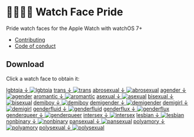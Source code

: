 # 🏳️‍🌈🏳️‍⚧️ Watch Face Pride

Pride watch faces for the Apple Watch with watchOS 7+

* [Contributing](https://github.com/ZicklePop/watchface-pride/blob/main/CONTRIBUTING.md)
* [Code of conduct](https://github.com/ZicklePop/watchface-pride/blob/main/CODE_OF_CONDUCT.md)


## Download

Click a watch face to obtain it:

[lgbtqia ↓ ![lgbtqia][lgbtqiaImg]][lgbtqiaFile]
[trans ↓ ![trans][transImg]][transFile]
[abrosexual ↓ ![abrosexual][abrosexualImg]][abrosexualFile]
[agender ↓ ![agender][agenderImg]][agenderFile]
[aromantic ↓ ![aromantic][aromanticImg]][aromanticFile]
[asexual ↓ ![asexual][asexualImg]][asexualFile]
[bisexual ↓ ![bisexual][bisexualImg]][bisexualFile]
[demiboy ↓ ![demiboy][demiboyImg]][demiboyFile]
[demigender ↓ ![demigender][demigenderImg]][demigenderFile]
[demigirl ↓ ![demigirl][demigirlImg]][demigirlFile]
[genderfluid ↓ ![genderfluid][genderfluidImg]][genderfluidFile]
[genderflux ↓ ![genderflux][genderfluxImg]][genderfluxFile]
[genderqueer ↓ ![genderqueer][genderqueerImg]][genderqueerFile]
[intersex ↓ ![intersex][intersexImg]][intersexFile]
[lesbian ↓ ![lesbian][lesbianImg]][lesbianFile]
[nonbinary ↓ ![nonbinary][nonbinaryImg]][nonbinaryFile]
[pansexual ↓ ![pansexual][pansexualImg]][pansexualFile]
[polyamory ↓ ![polyamory][polyamoryImg]][polyamoryFile]
[polysexual ↓ ![polysexual][polysexualImg]][polysexualFile]

[abrosexualFile]: https://github.com/ZicklePop/watchface-pride/blob/main/abrosexual.watchface?raw=true
[abrosexualImg]: https://github.com/ZicklePop/watchface-pride/blob/main/abrosexual.png?raw=true
[agenderFile]: https://github.com/ZicklePop/watchface-pride/blob/main/agender.watchface?raw=true
[agenderImg]: https://github.com/ZicklePop/watchface-pride/blob/main/agender.png?raw=true
[aromanticFile]: https://github.com/ZicklePop/watchface-pride/blob/main/aromantic.watchface?raw=true
[aromanticImg]: https://github.com/ZicklePop/watchface-pride/blob/main/aromantic.png?raw=true
[asexualFile]: https://github.com/ZicklePop/watchface-pride/blob/main/asexual.watchface?raw=true
[asexualImg]: https://github.com/ZicklePop/watchface-pride/blob/main/asexual.png?raw=true
[bisexualFile]: https://github.com/ZicklePop/watchface-pride/blob/main/bisexual.watchface?raw=true
[bisexualImg]: https://github.com/ZicklePop/watchface-pride/blob/main/bisexual.png?raw=true
[demiboyFile]: https://github.com/ZicklePop/watchface-pride/blob/main/demiboy.watchface?raw=true
[demiboyImg]: https://github.com/ZicklePop/watchface-pride/blob/main/demiboy.png?raw=true
[demigenderFile]: https://github.com/ZicklePop/watchface-pride/blob/main/demigender.watchface?raw=true
[demigenderImg]: https://github.com/ZicklePop/watchface-pride/blob/main/demigender.png?raw=true
[demigirlFile]: https://github.com/ZicklePop/watchface-pride/blob/main/demigirl.watchface?raw=true
[demigirlImg]: https://github.com/ZicklePop/watchface-pride/blob/main/demigirl.png?raw=true
[genderfluidFile]: https://github.com/ZicklePop/watchface-pride/blob/main/genderfluid.watchface?raw=true
[genderfluidImg]: https://github.com/ZicklePop/watchface-pride/blob/main/genderfluid.png?raw=true
[genderfluxFile]: https://github.com/ZicklePop/watchface-pride/blob/main/genderflux.watchface?raw=true
[genderfluxImg]: https://github.com/ZicklePop/watchface-pride/blob/main/genderflux.png?raw=true
[genderqueerFile]: https://github.com/ZicklePop/watchface-pride/blob/main/genderqueer.watchface?raw=true
[genderqueerImg]: https://github.com/ZicklePop/watchface-pride/blob/main/genderqueer.png?raw=true
[intersexFile]: https://github.com/ZicklePop/watchface-pride/blob/main/intersex.watchface?raw=true
[intersexImg]: https://github.com/ZicklePop/watchface-pride/blob/main/intersex.png?raw=true
[lesbianFile]: https://github.com/ZicklePop/watchface-pride/blob/main/lesbian.watchface?raw=true
[lesbianImg]: https://github.com/ZicklePop/watchface-pride/blob/main/lesbian.png?raw=true
[lgbtqiaFile]: https://github.com/ZicklePop/watchface-pride/blob/main/lgbtqia.watchface?raw=true
[lgbtqiaImg]: https://github.com/ZicklePop/watchface-pride/blob/main/lgbtqia.png?raw=true
[nonbinaryFile]: https://github.com/ZicklePop/watchface-pride/blob/main/nonbinary.watchface?raw=true
[nonbinaryImg]: https://github.com/ZicklePop/watchface-pride/blob/main/nonbinary.png?raw=true
[pansexualFile]: https://github.com/ZicklePop/watchface-pride/blob/main/pansexual.watchface?raw=true
[pansexualImg]: https://github.com/ZicklePop/watchface-pride/blob/main/pansexual.png?raw=true
[polyamoryFile]: https://github.com/ZicklePop/watchface-pride/blob/main/polyamory.watchface?raw=true
[polyamoryImg]: https://github.com/ZicklePop/watchface-pride/blob/main/polyamory.png?raw=true
[polysexualFile]: https://github.com/ZicklePop/watchface-pride/blob/main/polysexual.watchface?raw=true
[polysexualImg]: https://github.com/ZicklePop/watchface-pride/blob/main/polysexual.png?raw=true
[transFile]: https://github.com/ZicklePop/watchface-pride/blob/main/trans.watchface?raw=true
[transImg]: https://github.com/ZicklePop/watchface-pride/blob/main/trans.png?raw=true
